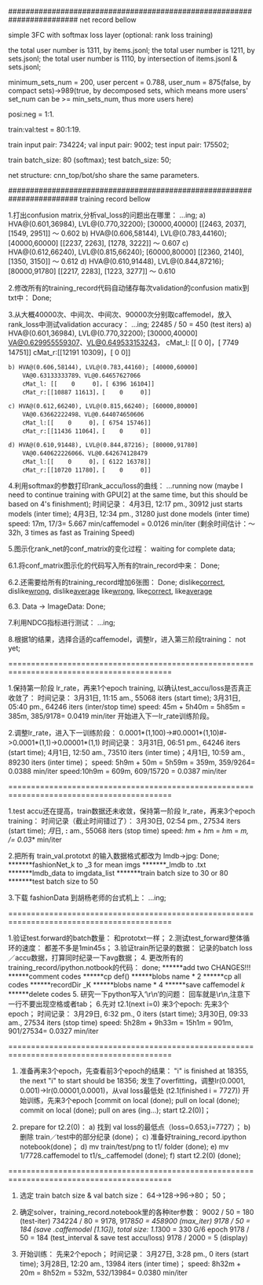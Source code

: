 ######################################################################## net record bellow

simple 3FC with softmax loss layer (optional: rank loss training)

the total user number is 1311, by items.jsonl;
the total user number is 1211, by sets.jsonl;
the total user number is 1110, by intersection of items.jsonl & sets.jsonl;

minimum_sets_num = 200, user percent = 0.788, user_num = 875(false, by compact sets)->989(true, by decomposed sets, which means more users' set_num can be >= min_sets_num, thus more users here)

posi:neg = 1:1.

train:val:test = 80:1:19.

train input pair: 734224;
val input pair: 9002;
test input pair: 175502;

train batch_size: 80 (softmax);
test batch_size: 50;

net structure: cnn_top/bot/sho share the same parameters.

######################################################################## training record bellow

1.打出confusion matrix,分析val_loss的问题出在哪里：
	...ing;
	a) HVA@(0.601,36984), LVL@(0.770,32200); [30000,40000]
		[[2463, 2037],
         [1549, 2951]] ～ 0.602
	b) HVA@(0.606,58144), LVL@(0.783,44160); [40000,60000]
		[[2237, 2263],
         [1278, 3222]] ～ 0.607
	c) HVA@(0.612,66240), LVL@(0.815,66240); [60000,80000]
		[[2360, 2140],
         [1350, 3150]] ～ 0.612
	d) HVA@(0.610,91448), LVL@(0.844,87216); [80000,91780]
		[[2217, 2283],
         [1223, 3277]] ～ 0.610

2.修改所有的training_record代码自动储存每次validation的confusion matix到txt中：
	Done;

3.从大概40000次、中间次、中间次、90000次分别取caffemodel，放入rank_loss中测试validation accuracy：
	...ing;
	22485 / 50 = 450 (test iters)
	a) HVA@(0.601,36984), LVL@(0.770,32200); [30000,40000]
		VA@0.629955559307、VL@0.649533153243，
		cMat_l: [[    0     0]，[ 7749 14751]]
		cMat_r:[[12191 10309]，[    0     0]]

	b) HVA@(0.606,58144), LVL@(0.783,44160); [40000,60000]
		VA@0.63133333789、VL@0.64657627066
		cMat_l: [[    0     0]，[ 6396 16104]]
		cMat_r:[[10887 11613]，[    0     0]]

	c) HVA@(0.612,66240), LVL@(0.815,66240); [60000,80000]
		VA@0.63662222498、VL@0.644074650606
		cMat_l:[[    0     0]，[ 6754 15746]]
		cMat_r:[[11436 11064]，[    0     0]]

	d) HVA@(0.610,91448), LVL@(0.844,87216); [80000,91780]
		VA@0.640622226066、VL@0.642674128479
		cMat_l:[[    0     0]，[ 6122 16378]]
		cMat_r:[[10720 11780]，[    0     0]]

4.利用softmax的参数打印rank_accu/loss的曲线：
	...running now (maybe I need to continue training with GPU[2] at the same time, but this should be based on 4's finishment);
    时间记录：
	4月3日, 12:17 pm., 30912 just starts models (inter time); 4月3日, 12:34 pm., 31280 just done models (inter time)
	speed: 17m, 17/3= 5.667 min/caffemodel = 0.0126 min/iter (剩余时间估计：～ 32h, 3 times as fast as Training Speed)

5.图示化rank_net的conf_matrix的变化过程：
	waiting for complete data;

6.1.将conf_matrix图示化的代码写入所有的train_record中来：
	Done;

6.2.还需要给所有的training_record增加6张图：
	Done;
	dislike[correct](dislike,like), dislike[wrong](dislike,like), dislike[average](dislike,like)
	like[wrong](dislike,like), like[correct](dislike,like), like[average](dislike,like)

6.3. Data -> ImageData:
	Done;

7.利用NDCG指标进行测试：
    ...ing;

8.根据1的结果，选择合适的caffemodel，调整lr，进入第三阶段training：
	not yet;

==========================================================================================

1.保持第一阶段 lr_rate，再来1个epoch training, 以确认test_accu/loss是否真正收敛了：
	时间记录：
	3月31日, 11:15 am., 55068 iters (start time); 3月31日, 05:40 pm., 64246 iters (inter/stop time)
	speed: 45m + 5h40m = 5h85m = 385m, 385/9178= 0.0419 min/iter
	开始进入下一lr_rate训练阶段。

2.调整lr_rate，进入下一训练阶段：
	0.0001*(1,100)->#0.0001*(1,10)#->0.0001*(1,1)->0.00001*(1,1)
	时间记录：
	3月31日, 06:51 pm., 64246 iters (start time); 4月1日, 12:50 am., 73510 iters (inter time)；4月1日, 10:59 am., 89230 iters (inter time)；
	speed: 5h9m + 50m = 5h59m = 359m, 359/9264= 0.0388 min/iter
	speed:10h9m = 609m, 609/15720 = 0.0387 min/iter

==========================================================================================

1.test accu还在提高，train数据还未收敛，保持第一阶段 lr_rate，再来3个epoch training：
	时间记录（截止时间错过了）：
	3月30日, 02:54 pm., 27534 iters (start time); *月*日, **:** am., 55068 iters (stop time)
	speed: *h*m + *h*m = *h*m = *m, */*= 0.03** min/iter

2.把所有 train_val.prototxt 的输入数据格式都改为 lmdb->jpg:
	Done;
	*******fashionNet_k to _3 for mean imgs
	*******_lmdb to .txt
	*******lmdb_data to imgdata_list
	*******train batch size to 30 or 80
	*******test batch size to 50

3.下载 fashionData 到胡杨老师的台式机上：
	...ing;

==========================================================================================

1.验证test.forward的batch数量：
	和prototxt一样；
2.测试test_forward整体循环的速度：
	都差不多是1min45s；
3.验证train所记录的数据：
	记录的batch loss／accu数据，打算同时纪录一下avg数据；
4. 更改所有的training_record/ipython.notbook的代码：
	done;
	******add two CHANGES!!!
	******comment codes
	******cp def()
	******blobs name * 2
	******cp all codes
	******recordDir _K
	******blobs name * 4
	******save caffemodel _k_
	******delete codes
5. 研究一下python写入‘\r\n’的问题：
	回车就是\r\n,注意下一行不要出现空格或者tab；
6.先对 t2.1(next i=0) 来3个epoch:
	先来3个epoch；
    时间记录：
	3月29日, 6:32 pm., 0 iters (start time); 3月30日, 09:33 am., 27534 iters (stop time)
	speed: 5h28m + 9h33m = 15h1m = 901m, 901/27534= 0.0327 min/iter


==========================================================================================

1. 准备再来3个epoch，先查看前3个epoch的结果：
	"i" is finished at 18355, the next "i" to start should be 18356;
	发生了overfitting，调整lr(0.0001, 0.001)->lr(0.00001,0.0001)，从val loss最低处 (t2.1(finished i = 7727)) 开始训练，先来3个epoch [commit on local (done); pull on local (done); commit on local (done); pull on ares (ing...); start t2.2(0)]；

2. prepare for t2.2(0)：
	a) 找到 val loss的最低点（loss=0.653,i=7727）；
	b) 删除 train／test中的部分纪录 (done)；
	c) 准备好training_record.ipython notebook(done)；
	d)  mv train/test/png to t1/ folder (done);
	e) mv 1/7728.caffemodel to t1/s_.caffemodel (done);
	f) start t2.2(0) (done);

==========================================================================================

1. 选定 train batch size & val batch size：
	64->128->96->80；
	50；

2. 确定solver，training_record.notebook里的各种iter参数：
	9002 / 50 = 180 (test-iter)
	734224 / 80 = 9178, 9178*50 = 458900 (max_iter)
	9178 / 50 = 184 (save .caffemodel [1.1G]), total size: 1.1*300 = 330 G/6 epoch 
	9178 / 50 = 184 (test_interval & save test accu/loss)
	9178 / 2000 = 5 (display)

3. 开始训练：
	先来2个epoch；
    时间记录：
	3月27日, 3:28 pm., 0 iters (start time); 3月28日, 12:20 am., 13984 iters (inter time)；
	speed: 8h32m + 20m = 8h52m = 532m, 532/13984= 0.0380 min/iter


